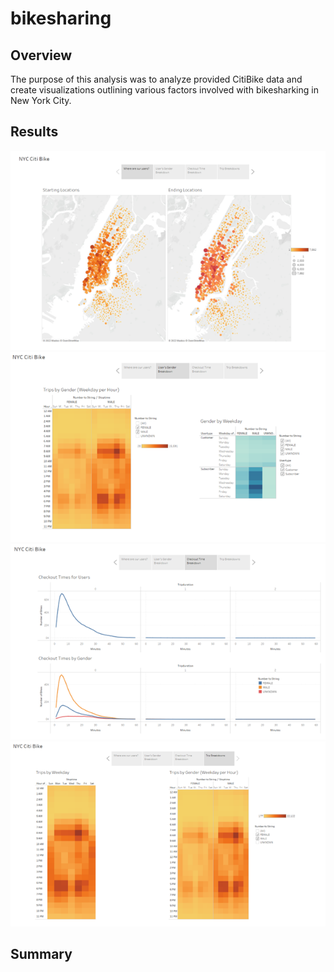 # bikesharing

## Overview
The purpose of this analysis was to analyze provided CitiBike data and create visualizations outlining 
various factors involved with bikesharking in New York City. 

## Results
![Map Analysis](resources/map.png)
![Gender Analysis](resources/gender.png)
![Time Analysis](resources/time.png)
![Trip Analysis](resources/trip.png)

## Summary
